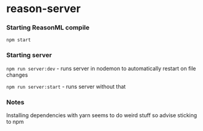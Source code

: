 # reason-server

### Starting ReasonML compile

`npm start`

### Starting server

`npm run server:dev` - runs server in nodemon to automatically restart on file changes

`npm run server:start` - runs server without that

### Notes

Installing dependencies with yarn seems to do weird stuff so advise sticking to npm
